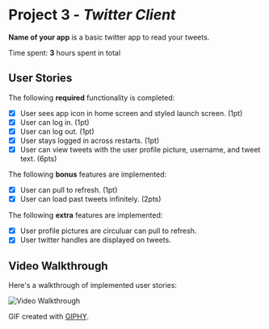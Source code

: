 # Project 3 - *Twitter Client*

**Name of your app** is a basic twitter app to read your tweets.

Time spent: **3** hours spent in total

## User Stories

The following **required** functionality is completed:

- [x] User sees app icon in home screen and styled launch screen. (1pt)
- [x] User can log in. (1pt)
- [x] User can log out. (1pt)
- [x] User stays logged in across restarts. (1pt)
- [x] User can view tweets with the user profile picture, username, and tweet text. (6pts)

The following **bonus** features are implemented:

- [x] User can pull to refresh. (1pt)
- [x] User can load past tweets infinitely. (2pts)

The following **extra** features are implemented:
- [x] User profile pictures are circuluar can pull to refresh.
- [x] User twitter handles are displayed on tweets.

## Video Walkthrough

Here's a walkthrough of implemented user stories:

<img src='https://media.giphy.com/media/6utFEzdvLy3c1BfmSJ/giphy.gif' title='Video Walkthrough' width='' alt='Video Walkthrough' />

GIF created with [GIPHY](http://www.giphy.com).

